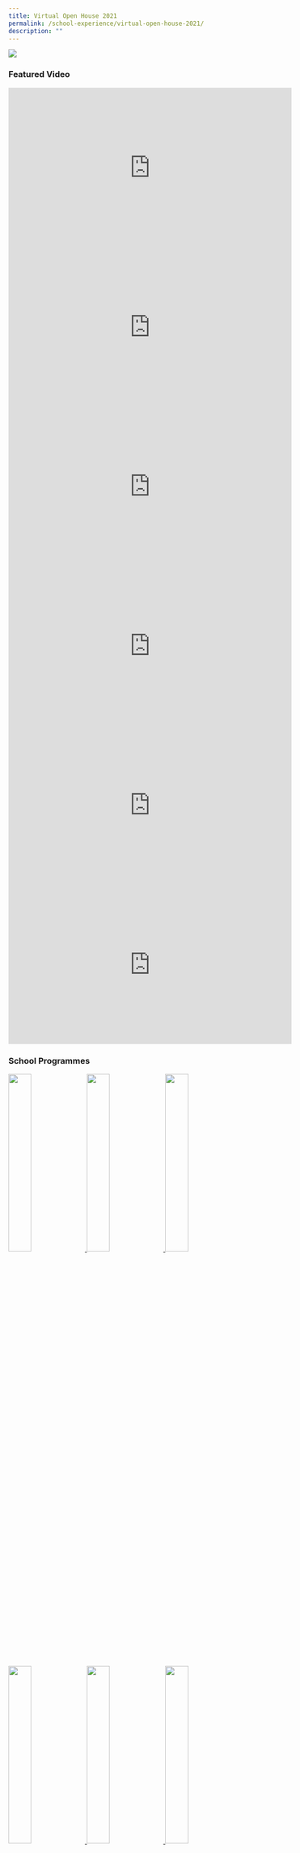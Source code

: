 ```yaml
---
title: Virtual Open House 2021
permalink: /school-experience/virtual-open-house-2021/
description: ""
---
```


![](/images/2021-Openhouse2a.png)

### Featured Video

<iframe width="560" height="315" src="https://www.youtube.com/embed/zdg2uV1YUyM" title="YouTube video player" frameborder="0" allow="accelerometer; autoplay; clipboard-write; encrypted-media; gyroscope; picture-in-picture" allowfullscreen></iframe>

<iframe width="560" height="315" src="https://www.youtube.com/embed/fY1_GyKFSEA" title="YouTube video player" frameborder="0" allow="accelerometer; autoplay; clipboard-write; encrypted-media; gyroscope; picture-in-picture" allowfullscreen></iframe>

<iframe width="560" height="315" src="https://www.youtube.com/embed/wEM-RMqd-p8" title="YouTube video player" frameborder="0" allow="accelerometer; autoplay; clipboard-write; encrypted-media; gyroscope; picture-in-picture" allowfullscreen></iframe>

<iframe width="560" height="315" src="https://www.youtube.com/embed/EQ04uP6uxx4" title="YouTube video player" frameborder="0" allow="accelerometer; autoplay; clipboard-write; encrypted-media; gyroscope; picture-in-picture" allowfullscreen></iframe>

<iframe width="560" height="315" src="https://www.youtube.com/embed/bDrmgWh1H5U" title="YouTube video player" frameborder="0" allow="accelerometer; autoplay; clipboard-write; encrypted-media; gyroscope; picture-in-picture" allowfullscreen></iframe>

<iframe width="560" height="315" src="https://www.youtube.com/embed/gT6mqNMUUrE" title="YouTube video player" frameborder="0" allow="accelerometer; autoplay; clipboard-write; encrypted-media; gyroscope; picture-in-picture" allowfullscreen></iframe>

### School Programmes

<a href="https://staging.d2u2fg8l961knh.amplifyapp.com/holistic-education/Department/english">
<img src="/images/2021-EL.png"  style="width:30%">
</a>

<a href="https://staging.d2u2fg8l961knh.amplifyapp.com/holistic-education/Department/mathematics">
<img src="/images/2021-MATH.png"  style="width:30%">
</a>

<a href="https://staging.d2u2fg8l961knh.amplifyapp.com/holistic-education/Department/mother-tongue">
<img src="/images/2021-Mother-Tongue.png"  style="width:30%">
</a>

<a href="https://staging.d2u2fg8l961knh.amplifyapp.com/holistic-education/Department/science">
<img src="/images/2021-Science.png"  style="width:30%">
</a>

<a href="https://staging.d2u2fg8l961knh.amplifyapp.com/holistic-education/Department/physical-education-pe">
<img src="/images/2021-Physical-Edu.png"  style="width:30%">
</a>

<a href="https://staging.d2u2fg8l961knh.amplifyapp.com/holistic-education/Department/aesthetics">
<img src="/images/2021-Aesthetics.png"  style="width:30%">
</a>

<a href="https://staging.d2u2fg8l961knh.amplifyapp.com/holistic-education/Department/character-n-citizenship-education">
<img src="/images/2021-Character-n-Citizenship-Education.png"  style="width:30%">
</a>


<a href="https://staging.d2u2fg8l961knh.amplifyapp.com/holistic-education/Department/information-n-communications-technology">
<img src="/images/2021-ICT.png"  style="width:30%">
</a>

<a href="https://staging.d2u2fg8l961knh.amplifyapp.com/school-experience/school-wide-programmes/programme-for-active-learning-pal">
<img src="/images/2021-PAL.png"  style="width:30%">
</a>

### Niche Programmes

<a href="https://staging.d2u2fg8l961knh.amplifyapp.com/school-experience/school-wide-programmes/learn-for-life-programme-llp">
<img src="/images/2021-LLP.png"  style="width:30%">
</a>

<a href="https://staging.d2u2fg8l961knh.amplifyapp.com/school-experience/school-wide-programmes/applied-learning-programme-alp">
<img src="/images/2021-ALP.png"  style="width:30%">
</a>

<a href="https://staging.d2u2fg8l961knh.amplifyapp.com/school-experience/school-wide-programmes/interest-elective-programme-iep">
<img src="/images/2021-IEP.png"  style="width:30%">
</a>

### School Events 2021

**First Day**
 
<a href="https://photos.google.com/share/AF1QipPmU6Pq8iCF4lQl6tXaa_bTBpFnG32JK8rdnX5K3lFgrX6xUETkifPk1wxZULgIKg?key=QTFCX3d2OE9xeTVubE5DUm41a1NEMDU1cHZ0dzNB">
<img src="/images/2021%2001%2006%20First%20Day%209.jpeg"  style="width:50%">
</a>

**Road Safety**

<a href="https://photos.google.com/share/AF1QipOfHsrhhhLnUkId8G_YOW40R-1vKPqWoQDqOeiIZmcd6MnJqWBWpzYTyB2LTTAzpQ?key=NWR4WVVtdElEM1VhVkxueFFIWnlheXNPRWQxaWVR">
<img src="/images/2021%2001%2006%20road%20safety%202.jpeg"  style="width:50%">
</a>

**Buddy Program**

<a href="https://photos.google.com/share/AF1QipMOFeiU2xAgysWAc6lAOoAKTUle4_B0xWM6LeAbIMfL9fBnwS2z8baQlVhqbfRa9g?key=NDNDWGdBeElvcUxROXFjbzQ1V1J1c1UybS1VNEh3">
<img src="/images/2021%2001%2008%20buddy%20program%2026.jpeg"   style="width:50%">
</a>

**1st Day CCA**

<a href="https://photos.google.com/share/AF1QipPhnxVexXYb2XOavHrmon8Hmxrihrzlh3htkd0glwn5Qbypfi10oESeKM4uDT9aqQ?key=RjNIb0dUQmNTaEk1SHlZQ0xTbHhlUVBHSVJlby1n">
<img src="/images/2021%2001%2015%201st%20Day%20CCA%20J%20136.jpeg" style="width:50%">
</a>

**Total Defence Day**

<a href="https://photos.google.com/share/AF1QipM0DBJqwjzpmalnm5iwbPf27xwWfOmkRn5u7CW4Hw8hko_maBcvrQYzM0IlKeQcYg?key=UTdCeHE0cHN0aFJ1bDRGQmVmdnJCR01mQjdkQjJn">
<img src="/images/2021%2002%2008%20TDD%204.jpeg"   style="width:50%">
</a>

**Chinese New Year Celebration**

<a href="https://photos.google.com/share/AF1QipPL1V5R31_-OyrrKUprxhOfK1qCpY6IYoYbuwdORwFxUSEdUU3u7u3Kqke5AZ-Vcw?key=Q3A5UHE3N3pPRFJZTnYzYmdXVFNLdXFFVU82U3V3">
<img src="/images/2021%2002%2011%20CNY%202A%20108.jpeg"   style="width:50%">
</a>

### Swimsafer

<img src="/images/2021%2003%2026%20swimsafer%2013.jpeg" 
     style="width:50%">

### English Literature Week

<a href="https://photos.google.com/share/AF1QipP3UFYapClKcrVT1LHOhFtSIMAbYNtddqpLLxd9WCK0nwI9kz6h0AYquZnWmfmS3g?key=V0JaLXhyRkdjUHVQclZkSnh4VF9QYVF1aGI3b25R">
<img src="/images/2021%2004%2009%20EN%20Literature%20Wk%205.jpeg" style="width:50%">
</a>

### Prize Giving Day

<a href="https://photos.google.com/share/AF1QipPUPFetigdnE0tum3wh1N4lGDTedIm6tnRRy12dc2vc-FRssasmUHZIH6ZU4FKQ8A?key=R1o1RzhaSzZoVTROWk5ESWp1bU5zbGVNOGd6RDVn">
<img src="/images/2021%2011%2019%20PGD%20Jeff%2070.jpeg"  style="width:50%">
</a>

### Principal Live Talk

![](/images/2021-LiveTalk.png)